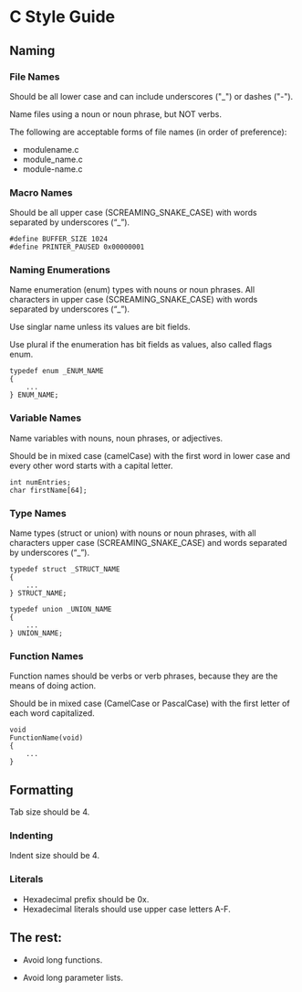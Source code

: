 # C Style Guide

## Naming

### File Names

Should be all lower case and can include underscores ("_") or dashes ("-").

Name files using a noun or noun phrase, but NOT verbs.

The following are acceptable forms of file names (in order of preference):

* modulename.c
* module_name.c
* module-name.c

### Macro Names

Should be all upper case (SCREAMING_SNAKE_CASE) with words separated by
underscores (“_”).

```
#define BUFFER_SIZE 1024
#define PRINTER_PAUSED 0x00000001
```

### Naming Enumerations

Name enumeration (enum) types with nouns or noun phrases. All characters
in upper case (SCREAMING_SNAKE_CASE) with words separated by underscores (“_”).

Use singlar name unless its values are bit fields.

Use plural if the enumeration has bit fields as values, also called flags enum.

```
typedef enum _ENUM_NAME
{
    ...
} ENUM_NAME;
```

### Variable Names

Name variables with nouns, noun phrases, or adjectives.

Should be in mixed case (camelCase) with the first word in lower case and
every other word starts with a capital letter.

```
int numEntries;
char firstName[64];
```

### Type Names

Name types (struct or union) with nouns or noun phrases, with all characters
upper case (SCREAMING_SNAKE_CASE) and words separated by underscores (“_”).

```
typedef struct _STRUCT_NAME
{
    ...
} STRUCT_NAME;
```

```
typedef union _UNION_NAME
{
    ...
} UNION_NAME;
```

### Function Names

Function names should be verbs or verb phrases, because they are the means of doing action.

Should be in mixed case (CamelCase or PascalCase) with the first letter
of each word capitalized.

```
void
FunctionName(void)
{
    ...
}
```

## Formatting

Tab size should be 4.

### Indenting

Indent size should be 4.

### Literals

* Hexadecimal prefix should be 0x.
* Hexadecimal literals should use upper case letters A-F.

## The rest:

* Avoid long functions.

* Avoid long parameter lists.
